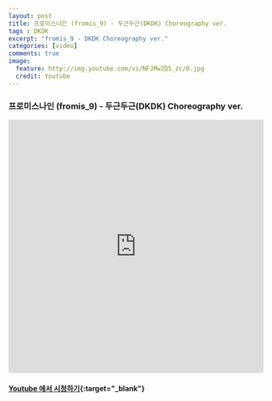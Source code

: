 ```yaml
---
layout: post
title: 프로미스나인 (fromis_9) - 두근두근(DKDK) Choreography ver.
tags : DKDK
excerpt: "fromis_9 - DKDK Choreography ver."
categories: [video]
comments: true
image:
  feature: http://img.youtube.com/vi/NFJMwZQ5_zc/0.jpg
  credit: Youtube
---
```


### 프로미스나인 (fromis_9) - 두근두근(DKDK) Choreography ver.

<iframe width="100%" height="500" src="https://www.youtube.com/embed/NFJMwZQ5_zc?rel=0" frameborder="0" allow="autoplay; encrypted-media" allowfullscreen></iframe>


#### [Youtube 에서 시청하기](https://www.youtube.com/watch?v=NFJMwZQ5_zc){:target="_blank"}
